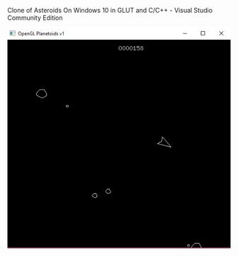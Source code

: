 Clone of Asteroids On Windows 10 in GLUT and C/C++ - Visual Studio Community Edition
 
![alt text](https://github.com/wkandek/asteroids/blob/master/asteriods.png "Asteroids Screenshot")
